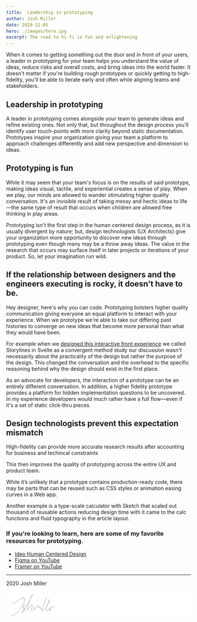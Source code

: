 ```yaml
---
title:  Leadership in prototyping
author: Josh Miller
date: 2020-12-05
hero: ./images/hero.jpg
excerpt: The road to hi-fi is fun and enlightening
---
```


When it comes to getting something out the door and in front of your users, a leader in prototyping for your team helps you understand the value of ideas, reduce risks and overall costs, and bring ideas into the world faster. It doesn't matter if you're building rough prototypes or quickly getting to high-fidelity, you'll be able to iterate early and often while aligning teams and stakeholders.

## Leadership in prototyping
A leader in prototyping comes alongside your team to generate ideas and refine existing ones. Not only that, but throughout the design process you'll identify user touch-points with more clarity beyond static documentation. Prototypes inspire your organization giving your team a platform to approach challenges differently and add new perspective and dimension to ideas.

## Prototyping is fun
While it may seem that your team's focus is on the results of said prototype, making ideas visual, tactile, and experiential creates a sense of play. When we play, our minds are allowed to wander stimulating higher quality conversation. It's an invisible result of taking messy and hectic ideas to life—the same type of result that occurs when children are allowed free thinking in play areas.

Prototyping isn't the first step in the human centered design process, as it is usually divergent by nature; but, design technologists (UX Architects) give your organization more opportunity to discover new ideas through prototyping even though many may be a throw away ideas. The value in the research that occurs may surface itself in later projects or iterations of your product. So, let your imagination run wild.


## If the relationship between designers and the engineers executing is rocky, it doesn't have to be.

Hey designer, here's why you can code. Prototyping bolsters higher quality communication giving everyone an equal platform to interact with your experience. When we prototype we're able to take our differing past histories to converge on new ideas that become more personal than what they would have been. 

For example when we [designed this interactive front experience](https://ktk1y.csb.app/) we called Storylines in Svelte as a convergent method study our discussion wasn't necessarily about the practicality of the design but rather the purpose of the design. This changed the conversation and the overhead to the specific reasoning behind why the design should exist in the first place. 

As an advocate for developers, the interaction of a prototype can be an entirely different conversation. In addition, a higher fidelity prototype provides a platform for hidden implementation questions to be uncovered.  In my experience developers would much rather have a full flow—even if it's a set of static click-thru pieces.

## Design technologists prevent this expectation mismatch

High-fidelity can provide more accurate research results after accounting for business and techincal constraints

This then improves the quality of prototyping across the entire UX and product team. 

While it’s unlikely that a prototype contains production-ready code, there may be parts that can be reused such as CSS styles or animation easing curves in a Web app.

Another example is a type-scale calculator with Sketch that scaled out thousand of reusable actions reducing design time with it came to the calc functions and fluid typography in the article layout.

### If you're looking to learn, here are some of my favorite resources for prototyping.

- [Ideo Human Centered Design](https://acumenacademy.org/course/human-centered-design-prototyping)
- [Figma on YouTube](https://www.youtube.com/c/Figmadesign/playlists)
- [Framer on YouTube](https://www.youtube.com/c/FramerDesign/playlists)

---
2020 Josh Miller

<div className="Image__Small">
  <img
    src="./images/signature.svg"
    title="Logo Signature Josh Miller"
    alt="The end article signature of Josh Miller"
  />
</div>

